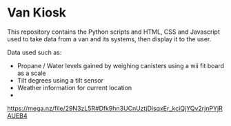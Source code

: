 # Van Kiosk
This repository contains the Python scripts and HTML, CSS and Javascript used to take data from a van and its systems, then display it to the user. 

Data used such as:
- Propane / Water levels gained by weighing canisters using a wii fit board as a scale
- Tilt degrees using a tilt sensor
- Weather information for current location
- 

https://mega.nz/file/29N3zL5R#Dfk9hn3UCnUztjDisqxEr_kciQjYQv2rjnPYjRAUEB4

